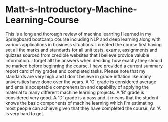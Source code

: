 # Matt-s-Introductory-Machine-Learning-Course
This is a long and thorough review of machine learning I learned in my Springboard bootcamp course including NLP and deep learning along with various applications in business situations.  I created the course first having set all the marks and standards for all unit tests, exams, assignments and quizzes sourced from credible websites that I believe provide valuble information.  I forget all the answers when deciding how exactly they should be marked before beginning the course.  I have provided a current summary report card of my grades and completed tasks.  Please note that my standards are very high and I don't believe in grade inflation like many universities have done over the years.  A 'C' grade is considered average and entails acceptable comprehension and capability of applying the material to many different machine learning projects. A 'B' grade is considered very good.  A 'D' grade is a pass and it means that the student knows the basic components of machine learning which I'm estimating most people can achieve given that they have completed the course.  An 'A' is very hard to get.
